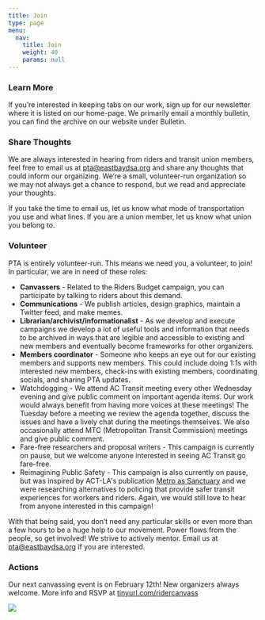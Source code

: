 ```yaml
---
title: Join
type: page
menu:
  nav:
    title: Join
    weight: 40
    params: null
---
```

<!--StartFragment-->

### **Learn More**

If you’re interested in keeping tabs on our work, sign up for our newsletter where it is listed on our home-page. We primarily email a monthly bulletin, you can find the archive on our website under Bulletin.

### **Share Thoughts**

We are always interested in hearing from riders and transit union members, feel free to email us at pta@eastbaydsa.org and share any thoughts that could inform our organizing. We’re a small, volunteer-run organization so we may not always get a chance to respond, but we read and appreciate your thoughts.

If you take the time to email us, let us know what mode of transportation you use and what lines. If you are a union member, let us know what union you belong to.

### **Volunteer**

PTA is entirely volunteer-run. This means we need you, a volunteer, to join! In particular, we are in need of these roles:

* **Canvassers** - Related to the Riders Budget campaign, you can participate by talking to riders about this demand.
* **Communications** - We publish articles, design graphics, maintain a Twitter feed, and make memes.
* **Librarian/archivist/informationalist** - As we develop and execute campaigns we develop a lot of useful tools and information that needs to be archived in ways that are legible and accessible to existing and new members and eventually become frameworks for other organizers. 
* **Members coordinator** - Someone who keeps an eye out for our existing members and supports new members. This could include doing  1:1s with interested new members, check-ins with existing members, coordinating socials, and sharing PTA updates.
* Watchdogging - We attend AC Transit meeting every other Wednesday evening and give public comment on important agenda items. Our work would always benefit from having more voices at these meetings! The Tuesday before a meeting we review the agenda together, discuss the issues and have a lively chat during the meetings themselves. We also occasionally attend MTC (Metropolitan Transit Commission) meetings and give public comment.
* Fare-free researchers and proposal writers - This campaign is currently on pause, but we welcome anyone interested in seeing AC Transit go fare-free.
* Reimagining Public Safety - This campaign is also currently on pause, but was inspired by ACT-LA's publication [Metro as Sanctuary](http://allianceforcommunitytransit.org/metro-as-a-sanctuary/) and we were researching alternatives to policing that provide safer transit experiences for workers and riders. Again, we would still love to hear from anyone interested in this campaign!

With that being said, you don’t need any particular skills or even more than a few hours to be a huge help to our movement. Power flows from the people, so get involved! We strive to actively mentor. Email us at [pta@eastbaydsa.org](mailto:pta@eastbaydsa.org) if you are interested.

### **Actions**

Our next canvassing event is on February 12th! New organizers always welcome. More info and RSVP at [tinyurl.com/ridercanvass](https://tinyurl.com/ridercanvass)

![](/images/uploads/1w8a2912.jpg)

<!--EndFragment-->